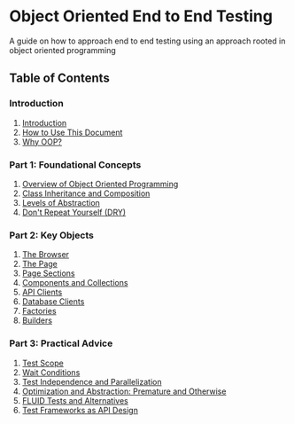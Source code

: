 # Object Oriented End to End Testing
A guide on how to approach end to end testing using an approach rooted in object oriented programming

## Table of Contents
### Introduction
1. [Introduction]()
2. [How to Use This Document]()
3. [Why OOP?]()

### Part 1: Foundational Concepts
1. [Overview of Object Oriented Programming]()
2. [Class Inheritance and Composition]()
3. [Levels of Abstraction]() 
4. [Don't Repeat Yourself (DRY)]()

### Part 2: Key Objects
1. [The Browser]()
2. [The Page]()
3. [Page Sections]()
4. [Components and Collections]()
5. [API Clients]()
6. [Database Clients]()
7. [Factories]()
8. [Builders]()

### Part 3: Practical Advice
1. [Test Scope]()
2. [Wait Conditions]()
3. [Test Independence and Parallelization]()
4. [Optimization and Abstraction: Premature and Otherwise]()
5. [FLUID Tests and Alternatives]()
6. [Test Frameworks as API Design]()

